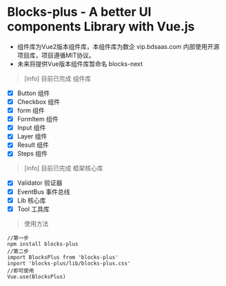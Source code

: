 # Blocks-plus - A better UI components Library with Vue.js

- 组件库为Vue2版本组件库，本组件库为数企 vip.bdsaas.com 内部使用开源项目库，项目遵循MIT协议。
- 未来将提供Vue版本组件库暂命名 blocks-next

> [info] 目前已完成 组件库

- [X] Button 组件
- [X] Checkbox 组件
- [X] form 组件
- [X] FormItem 组件
- [X] Input 组件
- [X] Layer 组件
- [X] Result 组件
- [X] Steps 组件

> [info] 目前已完成 框架核心库

- [X] Validator 验证器
- [X] EventBus 事件总线
- [X] Lib 核心库
- [X] Tool 工具库

> 使用方法
```shell
//第一步
npm install blocks-plus
//第二步
import BlocksPlus from 'blocks-plus'
inport 'blocks-plus/lib/blocks-plus.css'
//即可使用
Vue.use(BlocksPlus)
```
